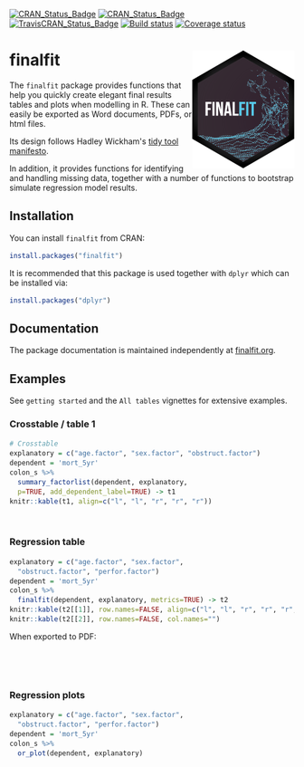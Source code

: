 [![CRAN_Status_Badge](https://www.r-pkg.org/badges/version/finalfit)](https://cran.r-project.org/package=finalfit)
[![CRAN_Status_Badge](https://cranlogs.r-pkg.org/badges/finalfit)](https://cran.r-project.org/package=finalfit)
[![TravisCRAN_Status_Badge](https://api.travis-ci.com/ewenharrison/finalfit.svg?branch=master)](https://app.travis-ci.com/github/ewenharrison/finalfit)
[![Build status](https://ci.appveyor.com/api/projects/status/3wpgw2rs6vn1lsrn?svg=true)](https://ci.appveyor.com/project/ewenharrison/finalfit)
[![Coverage status](https://codecov.io/gh/ewenharrison/finalfit/branch/master/graph/badge.svg)](https://codecov.io/github/ewenharrison/finalfit?branch=master)

finalfit <img src="man/figures/finalfit_hex.png" align="right" />
==============================


The `finalfit` package provides functions that help you quickly create elegant final results tables and plots when modelling in R. These can easily be exported as Word documents, PDFs, or html files. 

Its design follows Hadley Wickham's [tidy tool manifesto](https://tidyverse.tidyverse.org/articles/manifesto.html).

In addition, it provides functions for identifying and handling missing data, together with a number of functions to bootstrap simulate regression model results. 

## Installation

You can install `finalfit` from CRAN:

``` r
install.packages("finalfit")
```

It is recommended that this package is used together with `dplyr` which can be installed via:

``` r
install.packages("dplyr")
```

## Documentation

The package documentation is maintained independently at [finalfit.org](https://finalfit.org/). 

## Examples

See `getting started` and the `All tables` vignettes for extensive examples.  

### Crosstable / table 1

``` r
# Crosstable 
explanatory = c("age.factor", "sex.factor", "obstruct.factor")
dependent = 'mort_5yr'
colon_s %>%
  summary_factorlist(dependent, explanatory, 
  p=TRUE, add_dependent_label=TRUE) -> t1
knitr::kable(t1, align=c("l", "l", "r", "r", "r"))
```

<a href="https://www.datasurg.net/wp-content/uploads/2018/05/table2.jpg"><img src="https://www.datasurg.net/wp-content/uploads/2018/05/table2.jpg" alt="" width="600" class="aligncenter" /></a>

### Regression table

``` r
explanatory = c("age.factor", "sex.factor", 
  "obstruct.factor", "perfor.factor")
dependent = 'mort_5yr'
colon_s %>%
  finalfit(dependent, explanatory, metrics=TRUE) -> t2
knitr::kable(t2[[1]], row.names=FALSE, align=c("l", "l", "r", "r", "r", "r"))
knitr::kable(t2[[2]], row.names=FALSE, col.names="")
```

When exported to PDF:

<a href="https://www.datasurg.net/wp-content/uploads/2018/05/table7a.jpg"><img src="https://www.datasurg.net/wp-content/uploads/2018/05/table7a.jpg" alt="" width="700" /></a>

<a href="https://www.datasurg.net/wp-content/uploads/2018/05/table7b.jpg"><img src="https://www.datasurg.net/wp-content/uploads/2018/05/table7b.jpg" alt="" width="700"/></a>

### Regression plots

``` r
explanatory = c("age.factor", "sex.factor", 
  "obstruct.factor", "perfor.factor")
dependent = 'mort_5yr'
colon_s %>%
  or_plot(dependent, explanatory)
```

<a href="https://www.datasurg.net/wp-content/uploads/2018/05/plot1.jpg"><img src="https://www.datasurg.net/wp-content/uploads/2018/05/plot1.jpg" alt="" width="600" class="aligncenter" /></a>
